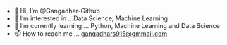- 👋 Hi, I’m @Gangadhar-Github
- 👀 I’m interested in ...Data Science, Machine Learning
- 🌱 I’m currently learning ... Python, Machine Learning and Data Science
- 📫 How to reach me ... gangadhars915@gmmail.com 

<!---
Gangadhar-Github/Gangadhar-Github is a ✨ special ✨ repository because its `README.md` (this file) appears on your GitHub profile.
You can click the Preview link to take a look at your changes.
--->
